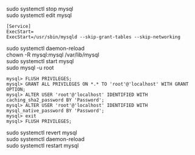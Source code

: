 sudo systemctl stop mysql\
sudo systemctl edit mysql

```
[Service]
ExecStart=
ExecStart=/usr/sbin/mysqld --skip-grant-tables --skip-networking
```

sudo systemctl daemon-reload\
chown -R mysql:mysql /var/lib/mysql\
sudo systemctl start mysql\
sudo mysql -u root

```
mysql> FLUSH PRIVILEGES;
mysql> GRANT ALL PRIVILEGES ON *.* TO 'root'@'localhost' WITH GRANT OPTION;
mysql> ALTER USER 'root'@'localhost' IDENTIFIED WITH caching_sha2_password BY 'Password';
mysql> ALTER USER 'root'@'localhost' IDENTIFIED WITH mysql_native_password BY 'Password';
mysql> exit
mysql> FLUSH PRIVILEGES;
```
sudo systemctl revert mysql\
sudo systemctl daemon-reload\
sudo systemctl restart mysql
